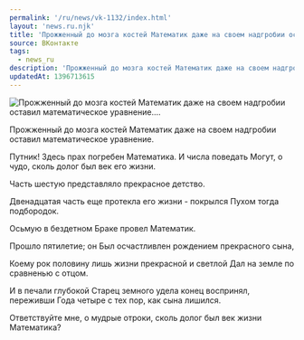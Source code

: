 ```yaml
---
permalink: '/ru/news/vk-1132/index.html'
layout: 'news.ru.njk'
title: 'Прожженный до мозга костей Математик даже на своем надгробии оставил математическое уравнение.…'
source: ВКонтакте
tags:
  - news_ru
description: 'Прожженный до мозга костей Математик даже на своем надгробии оставил математическое уравнение.…'
updatedAt: 1396713615
---
```

![Прожженный до мозга костей Математик даже на своем надгробии оставил математическое уравнение.…](https://sun9-52.userapi.com/impf/im4z2OhkVjlR5-OPtVfn9Bi-sTt1C1VtZdfBIA/Wsv5nBhaFJQ.jpg?size=591x621&quality=96&proxy=1&sign=a0f9690d7f8ef90bb97cdff85f36a18a&c_uniq_tag=cyNHwkS4FEWBm8NGxjpttZiNJwembIeIVkNlG7fRYt0&type=album)

Прожженный до мозга костей Математик даже на своем надгробии оставил математическое уравнение.

Путник! Здесь прах погребен
Математика.  И числа поведать
Могут, о чудо, сколь долог был век его жизни.

Часть шестую представляло прекрасное детство.

Двенадцатая часть еще протекла его жизни - покрылся
Пухом тогда подбородок.

Осьмую в бездетном
Браке провел Математик.

Прошло пятилетие; он
Был осчастливлен рождением прекрасного сына,

Коему рок половину лишь жизни прекрасной и светлой
Дал на земле по сравненью с отцом.

И в печали глубокой
Старец земного удела конец воспринял, переживши
Года четыре с тех пор, как сына лишился.

Ответствуйте мне, о мудрые отроки, сколь долог был век жизни Математика?
